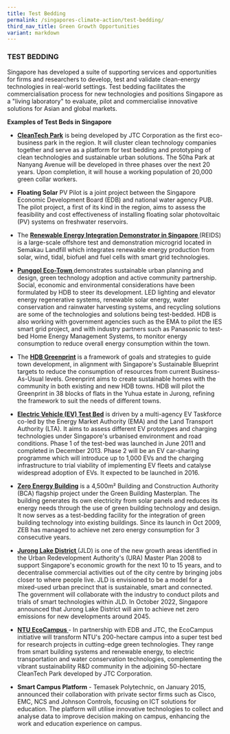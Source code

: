 ```yaml
---
title: Test Bedding
permalink: /singapores-climate-action/test-bedding/
third_nav_title: Green Growth Opportunities
variant: markdown
---
```

### TEST BEDDING

Singapore has developed a suite of supporting services and opportunities for firms and researchers to develop, test and validate clean-energy technologies in real-world settings. Test bedding facilitates the commercialisation process for new technologies and positions Singapore as a "living laboratory" to evaluate, pilot and commercialise innovative solutions for Asian and global markets.

**Examples of Test Beds in Singapore**

* **[CleanTech Park](https://www.enterprisesg.gov.sg/grow-your-business/partner-with-singapore/infrastructure/notable-projects/cleantech-park)** is being developed by JTC Corporation as the first eco-business park in the region. It will cluster clean technology companies together and serve as a platform for test bedding and prototyping of clean technologies and sustainable urban solutions. The 50ha Park at Nanyang Avenue will be developed in three phases over the next 20 years. Upon completion, it will house a working population of 20,000 green collar workers.

* **Floating Solar** PV Pilot is a joint project between the Singapore Economic Development Board (EDB) and national water agency PUB. The pilot project, a first of its kind in the region, aims to assess the feasibility and cost effectiveness of installing floating solar photovoltaic (PV) systems on freshwater reservoirs.

* The **[Renewable Energy Integration Demonstrator in Singapore ](https://www.ntu.edu.sg/erian/research-capabilities/renewable-energy-integration-demonstrator---singapore#:~:text=The%20Renewable%20Energy%20Integration%20Demonstrator,as%20the%20future%20of%20urban  )** (REIDS) is a large-scale offshore test and demonstration microgrid located in Semakau Landfill which integrates renewable energy production from solar, wind, tidal, biofuel and fuel cells with smart grid technologies.

* **[Punggol Eco-Town ](https://www.hdb.gov.sg/community/practising-ecoliving/eco-punggol#:~:text=Punggol%20is%20Singapore's%20first%20eco,%2C%20water%2C%20and%20waste%20management)** demonstrates sustainable urban planning and design, green technology adoption and active community partnership. Social, economic and environmental considerations have been formulated by HDB to steer its development. LED lighting and elevator energy regenerative systems, renewable solar energy, water conservation and rainwater harvesting systems, and recycling solutions are some of the technologies and solutions being test-bedded. HDB is also working with government agencies such as the EMA to pilot the IES smart grid project, and with industry partners such as Panasonic to test-bed Home Energy Management Systems, to monitor energy consumption to reduce overall energy consumption within the town.

* The **[HDB Greenprint](https://www.hdb.gov.sg/cs/infoweb/about-us/our-role/smart-and-sustainable-living/hdb-greenprint)** is a framework of goals and strategies to guide town development, in alignment with Singapore's Sustainable Blueprint targets to reduce the consumption of resources from current Business-As-Usual levels. Greenprint aims to create sustainable homes with the community in both existing and new HDB towns. HDB will pilot the Greenprint in 38 blocks of flats in the Yuhua estate in Jurong, refining the framework to suit the needs of different towns.

* **[Electric Vehicle (EV) Test Bed](https://www.ema.gov.sg/news-events/news/media-releases/2011/launch-of-singapores-electric-vehicle-test-bed)** is driven by a multi-agency EV Taskforce co-led by the Energy Market Authority (EMA) and the Land Transport Authority (LTA). It aims to assess different EV prototypes and charging technologies under Singapore's urbanised environment and road conditions. Phase 1 of the test-bed was launched in June 2011 and completed in December 2013. Phase 2 will be an EV car-sharing programme which will introduce up to 1,000 EVs and the charging infrastructure to trial viability of implementing EV fleets and catalyse widespread adoption of EVs. It expected to be launched in 2016.

* **[<a href="https://www.bca.gov.sg/zeb/" target="_blank">Zero Energy Building</a>](https://www.bca.gov.sg/zeb/)** is a 4,500m² Building and Construction Authority (BCA) flagship project under the Green Building Masterplan. The building generates its own electricity from solar panels and reduces its energy needs through the use of green building technology and design. It now serves as a test-bedding facility for the integration of green building technology into existing buildings. Since its launch in Oct 2009, ZEB has managed to achieve net zero energy consumption for 3 consecutive years.

* **[Jurong Lake District ](https://www.jld.gov.sg/ )** (JLD) is one of the new growth areas identified in the Urban Redevelopment Authority's (URA) Master Plan 2008 to support Singapore's economic growth for the next 10 to 15 years, and to decentralise commercial activities out of the city centre by bringing jobs closer to where people live. JLD is envisioned to be a model for a mixed-used urban precinct that is sustainable, smart and connected. The government will collaborate with the industry to conduct pilots and trials of smart technologies within JLD. In October 2022, Singapore announced that Jurong Lake District will aim to achieve net zero emissions for new developments around 2045.

* **[NTU EcoCampus ](https://www.ntu.edu.sg/erian/research-focus/flagship-programmes/ecocampus )** - In partnership with EDB and JTC, the EcoCampus initiative will transform NTU's 200-hectare campus into a super test bed for research projects in cutting-edge green technologies. They range from smart building systems and renewable energy, to electric transportation and water conservation technologies, complementing the vibrant sustainability R&amp;D community in the adjoining 50-hectare CleanTech Park developed by JTC Corporation.

* **Smart Campus Platform** - Temasek Polytechnic, on January 2015, announced their collaboration with private sector firms such as Cisco, EMC, NCS and Johnson Controls, focusing on ICT solutions for education. The platform will utilise innovative technologies to collect and analyse data to improve decision making on campus, enhancing the work and education experience on campus.